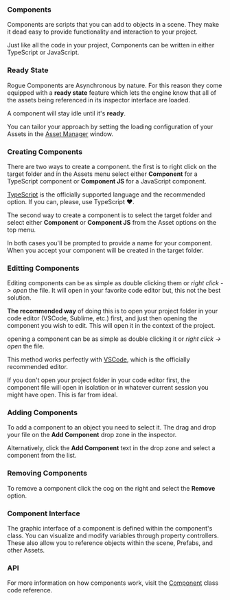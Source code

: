### Components

Components are scripts that you can add to objects in a scene. They make it dead easy to provide functionality and interaction to your project.

Just like all the code in your project, Components can be written in either TypeScript or JavaScript.

### Ready State

Rogue Components are Asynchronous by nature. For this reason they come equipped with a **ready state** feature which lets the engine know that all of the assets being referenced in its inspector interface are loaded.

A component will stay idle until it's **ready**.

You can tailor your approach by setting the loading configuration of your Assets in the [Asset Manager](/Workflow/AssetManager) window.

### Creating Components

There are two ways to create a component. the first is to right click on the target folder and in the Assets menu select either **Component** for a TypeScript component or **Component JS** for a JavaScript component.

[TypeScript](https://www.typescriptlang.org/) is the officially supported language and the recommended option. If you can, please, use TypeScript ❤.

The second way to create a component is to select the target folder and select either **Component** or **Component JS** from the Asset options on the top menu.

In both cases you'll be prompted to provide a name for your component. When you accept your component will be created in the target folder.

### Editting Components

Editing components can be as simple as double clicking them or *right click -> open* the file. It will open in your favorite code editor but, this not the best solution.

**The recommended way** of doing this is to open your project folder in your code editor (VSCode, Sublime, etc.) first, and just then opening the component you wish to edit. This will open it in the context of the project.

opening a component can be as simple as double clicking it or *right click -> open* the file.

This method works perfectly with [VSCode](https://code.visualstudio.com/), which is the officially recommended editor.

If you don't open your project folder in your code editor first, the component file will open in isolation or in whatever current session you might have open. This is far from ideal.

### Adding Components

To add a component to an object you need to select it. The drag and drop your file on the **Add Component** drop zone in the inspector.

Alternatively, click the **Add Component** text in the drop zone and select a component from the list.

### Removing Components

To remove a component click the cog on the right and select the **Remove** option.

### Component Interface

The graphic interface of a component is defined within the component's class. You can visualize and modify variables through property controllers. These also allow you to reference objects within the scene, Prefabs, and other Assets.

### API

For more information on how components work, visit the [Component](/EngineAPI/Component) class code reference.
